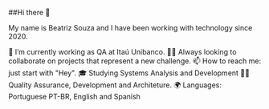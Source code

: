 ##Hi there 👋

My name is Beatriz Souza and I have been working with technology since 2020.

🔭 I’m currently working as QA at Itaú Unibanco.
💪🏽 Always looking to collaborate on projects that represent a new challenge.
📫 How to reach me: just start with "Hey".
🎓 Studying Systems Analysis and Development
👨‍💻 Quality Assurance, Development and Architeture.
🌍 Languages: Portuguese PT-BR, English and Spanish 
